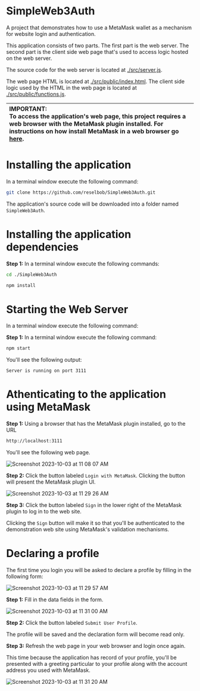 # SimpleWeb3Auth
A project that demonstrates how to use a MetaMask wallet as a mechanism for website login and authentication.

This application consists of two parts. The first part is the web server. The second part is the client side web page that's used to access logic hosted on the web server.

The source code for the web server is located at [./src/server.js](./src/server.js).

The web page HTML is located at [./src/public/index.html](./src/public/index.html). The client side logic used by the HTML in the web page is located at [./src/public/functions.js](./src/public/functions.js).

|**IMPORTANT:**<br/>To access the application's web page, this project requires a web browser with the MetaMask plugin installed. For instructions on how install MetaMask in a web browser go [here](https://metamask.io/download/).|
|:--------------|

# Installing the application

In a terminal window execute the following command:

```bash
git clone https://github.com/reselbob/SimpleWeb3Auth.git
```

The application's source code will be downloaded into a folder named `SimpleWeb3Auth`.


# Installing the application dependencies

**Step 1:** In a terminal window execute the following commands:

```bash
cd ./SimpleWeb3Auth
```

```bash
npm install
```

# Starting the Web Server

In a terminal window execute the following command:

**Step 1:** In a terminal window execute the following command:

```bash
npm start
```

You'll see the following output:

`Server is running on port 3111`

# Athenticating to the application using MetaMask

**Step 1:** Using a browser that has the MetaMask plugin installed, go to the URL

```bash
http://localhost:3111
```

You'll see the following web page. 

![Screenshot 2023-10-03 at 11 08 07 AM](https://github.com/reselbob/SimpleWeb3Auth/assets/1110569/f550f9be-b9fd-482f-8858-0f631f1d6afe)

**Step 2:** Click the button labeled `Login with MetaMask`. Clicking the button will present the MetaMask plugin UI.

![Screenshot 2023-10-03 at 11 29 26 AM](https://github.com/reselbob/SimpleWeb3Auth/assets/1110569/c19ad37a-67f8-4b10-bf18-2ebc8f241652)

**Step 3:** Click the button labeled `Sign` in the lower right of the MetaMask plugin to log in to the web site.

Clicking the `Sign` button will make it so that you'll be authenticated to the demonstration web site using MetaMask's validation mechanisms.

# Declaring a profile

The first time you login you will be asked to declare a profile by filling in the following form:

![Screenshot 2023-10-03 at 11 29 57 AM](https://github.com/reselbob/SimpleWeb3Auth/assets/1110569/6fe5bdca-e7f7-4b51-9b7f-9f6db1003eab)

**Step 1:** Fill in the data fields in the form.

![Screenshot 2023-10-03 at 11 31 00 AM](https://github.com/reselbob/SimpleWeb3Auth/assets/1110569/48d81246-4332-4486-a25f-40d82bbffe4d)

**Step 2:** Click the button labeled `Submit User Profile`.

The profile will be saved and the declaration form will become read only.

**Step 3:** Refresh the web page in your web browser and login once again.

This time because the application has record of your profile, you'll be presented with a greeting particular to your profile along with the account address you used with MetaMask.

![Screenshot 2023-10-03 at 11 31 20 AM](https://github.com/reselbob/SimpleWeb3Auth/assets/1110569/489305fa-a06e-4dbe-b954-5b2a7fe52e97)







